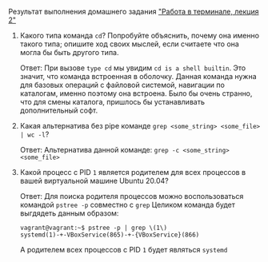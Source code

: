 Результат выполнения домашнего задания ["Работа в терминале, лекция 2"](https://github.com/netology-code/sysadm-homeworks/tree/devsys10/03-sysadmin-02-terminal)

1. Какого типа команда `cd`? Попробуйте объяснить, почему она именно такого типа; опишите ход своих мыслей, если считаете что она могла бы быть другого типа.

    Ответ: При вызове `type cd` мы увидим `cd is a shell builtin`. Это значит, что команда встроенная в оболочку.
    Данная команда нужна для базовых операций с файловой системой, навигации по каталогам, именно поэтому она встроена.
    Было бы очень странно, что для смены каталога, пришлось бы устанавливать дополнительный софт.

2. Какая альтернатива без pipe команде `grep <some_string> <some_file> | wc -l`?

    Ответ: Альтернатива данной команде: `grep -c <some_string> <some_file>`

3. Какой процесс с PID `1` является родителем для всех процессов в вашей виртуальной машине Ubuntu 20.04?

    Ответ: Для поиска родителя процессов можно воспользоваться командой `pstree -p` совместно с `grep`
    Целиком команда будет выгдядеть данным образом:
    ```
    vagrant@vagrant:~$ pstree -p | grep \(1\)
    systemd(1)-+-VBoxService(865)-+-{VBoxService}(866)
    ```
    А родителем всех процессов c PID `1` будет являться `systemd`
    